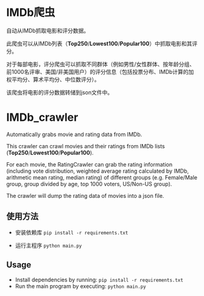 # IMDb爬虫
自动从IMDb抓取电影和评分数据。

此爬虫可以从IMDb列表（**Top250**/**Lowest100**/**Popular100**）中抓取电影和其评分。

对于每部电影，评分爬虫可以抓取不同群体（例如男性/女性群体、按年龄分组、前1000名评审、美国/非美国用户）的评分信息（包括投票分布、IMDb计算的加权平均分、算术平均分、中位数评分）。

该爬虫将电影的评分数据转储到json文件中。
# IMDb_crawler
Automatically grabs movie and rating data from IMDb.

This crawler can crawl movies and their ratings from IMDb lists (**Top250**/**Lowest100**/**Popular100**).

For each movie, the RatingCrawler can grab the rating information (including vote distribution, weighted average rating calculated by IMDb, arithmetic mean rating, median rating) of different groups (e.g. Female/Male group, group divided by age, top 1000 voters, US/Non-US group).

The crawler will dump the rating data of movies into a json file.

## 使用方法
- 安装依赖库
```pip install -r requirements.txt```

- 运行主程序
```python main.py```

## Usage
- Install dependencies by running: ```pip install -r requirements.txt```
- Run the main program by executing: ```python main.py```
